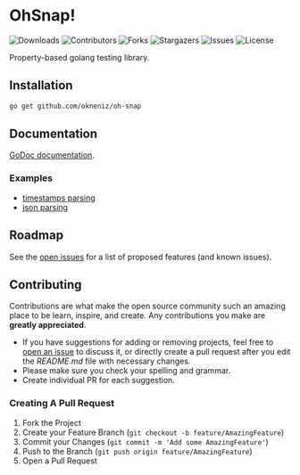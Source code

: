 # OhSnap!

![Downloads](https://img.shields.io/github/downloads/okneniz/oh-snap/total) ![Contributors](https://img.shields.io/github/contributors/okneniz/oh-snap?color=dark-green) ![Forks](https://img.shields.io/github/forks/okneniz/oh-snap?style=social) ![Stargazers](https://img.shields.io/github/stars/okneniz/oh-snap?style=social) ![Issues](https://img.shields.io/github/issues/okneniz/oh-snap) ![License](https://img.shields.io/github/license/okneniz/oh-snap)

Property-based golang testing library.

## Installation

```bash
go get github.com/okneniz/oh-snap
```

## Documentation

[GoDoc documentation](https://pkg.go.dev/github.com/okneniz/oh-snap).

### Examples

- [timestamps parsing](https://github.com/okneniz/parsec/blob/master/examples/strings/timestamps/timestamps_test.go)
- [json parsing](https://github.com/okneniz/parsec/blob/master/examples/strings/json/json_test.go)

## Roadmap

See the [open issues](https://github.com/okneniz/oh-snap/issues) for a list of proposed features (and known issues).

## Contributing

Contributions are what make the open source community such an amazing place to be learn, inspire, and create. Any contributions you make are **greatly appreciated**.
* If you have suggestions for adding or removing projects, feel free to [open an issue](https://github.com/okneniz/oh-snap/issues/new) to discuss it, or directly create a pull request after you edit the *README.md* file with necessary changes.
* Please make sure you check your spelling and grammar.
* Create individual PR for each suggestion.

### Creating A Pull Request

1. Fork the Project
2. Create your Feature Branch (`git checkout -b feature/AmazingFeature`)
3. Commit your Changes (`git commit -m 'Add some AmazingFeature'`)
4. Push to the Branch (`git push origin feature/AmazingFeature`)
5. Open a Pull Request
